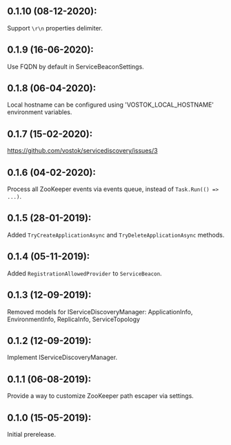 ## 0.1.10 (08-12-2020):

Support `\r\n` properties delimiter.

## 0.1.9 (16-06-2020):

Use FQDN by default in ServiceBeaconSettings.

## 0.1.8 (06-04-2020):

Local hostname can be configured using 'VOSTOK_LOCAL_HOSTNAME' environment variables.

## 0.1.7 (15-02-2020):

https://github.com/vostok/servicediscovery/issues/3

## 0.1.6 (04-02-2020):

Process all ZooKeeper events via events queue, instead of `Task.Run(() => ...)`. 

## 0.1.5 (28-01-2019):

Added `TryCreateApplicationAsync` and `TryDeleteApplicationAsync` methods.

## 0.1.4 (05-11-2019):

Added `RegistrationAllowedProvider` to `ServiceBeacon`.

## 0.1.3 (12-09-2019):

Removed models for IServiceDiscoveryManager:
	ApplicationInfo,
	EnvironmentInfo,
	ReplicaInfo,
	ServiceTopology

## 0.1.2 (12-09-2019):

Implement IServiceDiscoveryManager.

## 0.1.1 (06-08-2019):

Provide a way to customize ZooKeeper path escaper via settings.

## 0.1.0 (15-05-2019): 

Initial prerelease.
